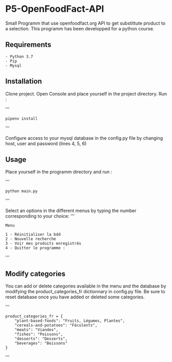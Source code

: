 # P5-OpenFoodFact-API

Small Programm that use openfoodfact.org API to get substittute product to a selection.
This programm has been developped for a python course.

## Requirements

    - Python 3.7
    - Pip
    - Mysql

## Installation

Clone project.
Open Console and place yourself in the project directory.
Run :

'''

    pipenv install
    
'''

Configure access to your mysql database in the config.py file by changing host, user and password (lines 4, 5, 6)

## Usage

Place yourself in the programm directory and run :

'''

    python main.py
    
'''

Select an options in the different menus by typing the number corresponding to your choice:
'''

    Menu

    1 - Réinitialiser la bdd
    2 - Nouvelle recherche
    3 - Voir mes produits enregistrés
    4 - Quitter le programme :
    
'''

## Modify categories

You can add or delete categories available in the menu and the database by modifying the product_categories_fr dictionnary in config.py file.
Be sure to reset database once you have added or deleted some categories.

'''

    product_categories_fr = {
        "plant-based-foods": "Fruits, Légumes, Plantes",
        "cereals-and-potatoes": "Féculents",
        "meats": "Viandes",
        "fishes": "Poissons",
        "desserts": "Desserts",
        "beverages": "Boissons"
    }
    
'''

